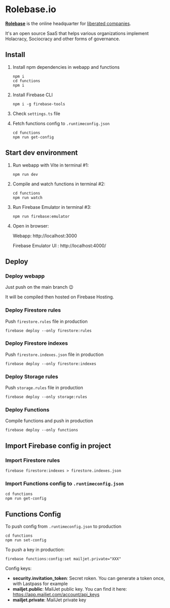 # Rolebase.io

**[Rolebase](https://rolebase.io)** is the online headquarter for [liberated companies](https://en.wikipedia.org/wiki/Liberated_company).

It's an open source SaaS that helps various organizations implement Holacracy, Sociocracy and other forms of governance.

## Install

1.  Install npm dependencies in webapp and functions

        npm i
        cd functions
        npm i

2.  Install Firebase CLI

        npm i -g firebase-tools

3.  Check `settings.ts` file

4.  Fetch functions config to `.runtimeconfig.json`

        cd functions
        npm run get-config

## Start dev environment

1.  Run webapp with Vite in terminal #1:

        npm run dev

2.  Compile and watch functions in terminal #2:

        cd functions
        npm run watch

3.  Run Firebase Emulator in terminal #3:

        npm run firebase:emulator

4.  Open in browser:

    Webapp: http://localhost:3000

    Firebase Emulator UI : http://localhost:4000/

## Deploy

### Deploy webapp

Just push on the main branch 😉

It will be compiled then hosted on Firebase Hosting.

### Deploy Firestore rules

Push `firestore.rules` file in production

    firebase deploy --only firestore:rules

### Deploy Firestore indexes

Push `firestore.indexes.json` file in production

    firebase deploy --only firestore:indexes

### Deploy Storage rules

Push `storage.rules` file in production

    firebase deploy --only storage:rules

### Deploy Functions

Compile functions and push in production

    firebase deploy --only functions

## Import Firebase config in project

### Import Firestore rules

    firebase firestore:indexes > firestore.indexes.json

### Import Functions config to `.runtimeconfig.json`

    cd functions
    npm run get-config

## Functions Config

To push config from `.runtimeconfig.json` to production

    cd functions
    npm run set-config

To push a key in production:

    firebase functions:config:set mailjet.private="XXX"

Config keys:

- **security.invitation_token**: Secret roken. You can generate a token once, with Lastpass for example
- **mailjet.public**: MailJet public key. You can find it here: https://app.mailjet.com/account/api_keys
- **mailjet.private**: MailJet private key
